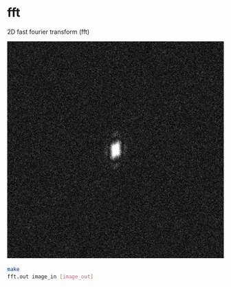 # fft
2D fast fourier transform (fft)

![00](spectrum.png)

```bash
make
fft.out image_in [image_out]
```
